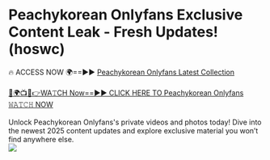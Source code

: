 # Peachykorean Onlyfans Exclusive Content Leak - Fresh Updates! (hoswc)

🔥 ACCESS NOW 🌍==►► <a href="https://tinyurl.com/kvy9nzfs" rel="nofollow">Peachykorean Onlyfans Latest Collection</a>
<br><br>
[🔴🌍📺📱👉WA𝚃CH Now==►► CLICK HERE TO Peachykorean Onlyfans 𝚆𝙰𝚃𝙲𝙷 NOW](https://tinyurl.com/kvy9nzfs)
<br><br>
Unlock Peachykorean Onlyfans's private videos and photos today! Dive into the newest 2025 content updates and explore exclusive material you won’t find anywhere else.
<br>
<a href="https://tinyurl.com/kvy9nzfs" rel="nofollow" data-target="animated-image.originalLink"><img src="https://camo.githubusercontent.com/8a4f000d20f83aca3bf7ec5f350d767afa0574a8a352519fd8cfa583a6f93a33/68747470733a2f2f692e696d6775722e636f6d2f644a486b345a712e676966" data-canonical-src="https://i.imgur.com/dJHk4Zq.gif" style="max-width: 100%; display: inline-block;" data-target="animated-image.originalImage"></a>
<br>
